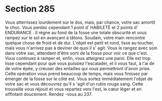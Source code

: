 # Section 285

Vous atterrissez lourdement sur le dos, mais, par chance, votre sac amortit le choc. Vous
perdez cependant 1 point d' HABILETÉ  et 2 points d' ENDURANCE . II règne au fond de la fosse
une totale obscurité et vous rampez sur le sol en avançant à tâtons. Soudain, votre main
rencontre quelque chose de froid et de dur. L'objet est petit et rond, lisse au toucher, mais
vous n'arrivez pas à deviner de quoi il s' agit. Vous le rangez avec soin dans votre sac,
attendant d'être sorti de la fosse pour voir ce que c'est. Vous continuez à ramper et, enfin,
vous atteignez une paroi. Elle est trop lisse cependant pour que vous puissiez l'escalader,
et il vous faut, à l'ai de de votre épée, y creuser des entailles qui vous permettront d'avoir
prise. Cette opération vous prend beaucoup de temps, mais vous finissez par émerger de
la fosse sur le côté est. Vous sortez immédiatement l'objet de votre sac et vous découvrez
qu'il s 'agit d'un rubis rouge sang. Cette trouvaille vous réjouit et vous repartez vers l'est,
le cœur léger et en sifflotant doucement. Rendez -vous au 237.